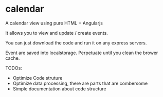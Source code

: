 # calendar

A calendar view using pure HTML + Angularjs

It allows you to view and update / create events.
 
You can just download the code and run it on any express servers.
 
Event are saved into localstorage.  Perpetuate until you clean the brower cache.

TODOs:
- Optimize Code struture
- Optimize data processing, there are parts that are combersome
- Simple documentation about code structure